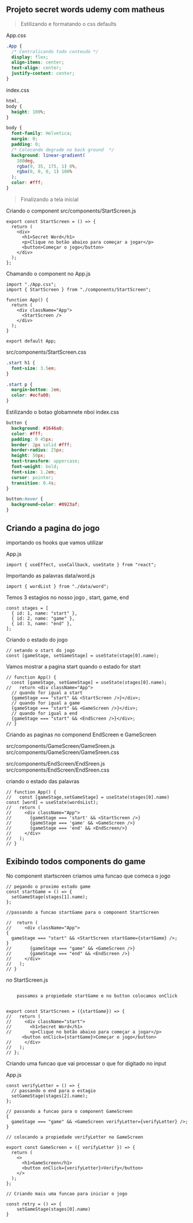 ## Projeto secret words udemy com matheus

> Estilizando e formatando o css defaults

App.css

```css
.App {
  /* Centralicando todo conteudo */
  display: flex;
  align-items: center;
  text-align: center;
  justify-content: center;
}
```

index.css

```css
html,
body {
  height: 100%;
}

body {
  font-family: Helvetica;
  margin: 0;
  padding: 0;
  /* Colocando degrade no back ground  */
  background: linear-gradient(
    180deg,
    rgba(9, 35, 175, 1) 0%,
    rgba(0, 0, 0, 1) 100%
  );
  color: #fff;
}
```

> Finalizando a tela inicial

Criando o component
src/components/StartScreen.js

```tsx
export const StartScreen = () => {
  return (
    <div>
      <h1>Secret Word</h1>
      <p>Clique no botão abaixo para começar a jogar</p>
      <button>Começar o jogo</button>
    </div>
  );
};
```

Chamando o component no App.js

```tsx
import "./App.css";
import { StartScreen } from "./components/StartScreen";

function App() {
  return (
    <div className="App">
      <StartScreen />
    </div>
  );
}

export default App;
```

src/components/StartScreen.css

```css
.start h1 {
  font-size: 3.5em;
}

.start p {
  margin-bottom: 2em;
  color: #ecfa00;
}
```

Estilizando o botao globamnete nboi index.css

```css
button {
  background: #1646a0;
  color: #fff;
  padding: 0 45px;
  border: 2px solid #fff;
  border-radius: 25px;
  height: 50px;
  text-transform: uppercase;
  font-weight: bold;
  font-size: 1.2em;
  cursor: pointer;
  transition: 0.4s;
}

button:hover {
  background-color: #0923af;
}
```

## Criando a pagina do jogo

importando os hooks que vamos utilizar

App.js

```tsx
import { useEffect, useCallback, useState } from "react";
```

Importando as palavras data/word.js

```tsx
import { wordList } from "./data/word";
```

Temos 3 estagios no nosso jogo , start, game, end

```tsx
const stages = [
  { id: 1, name: "start" },
  { id: 2, name: "game" },
  { id: 3, name: "end" },
];
```

Criando o estado do jogo

```tsx
// setando o start do jogo
const [gameStage, setGameStage] = useState(stage[0].name);
```

Vamos mostrar a pagina start quando o estado for start

```tsx
// function App() {
  const [gameStage, setGameStage] = useState(stages[0].name);
//   return <div className="App">
  // quando for igual a start
  {gameStage === "start" && <StartScreen />}</div>;
  // quando for igual a game
  {gameStage === "start" && <GameScreen />}</div>;
  // quando for igual a end
  {gameStage === "start" && <EndScreen />}</div>;
// }
```

Criando as paginas no componend EndScreen e GameScreen

src/components/GameScreen/GameSreen.js
src/components/GameScreen/GameSreen.css

src/components/EndScreen/EndSreen.js
src/components/EndScreen/EndSreen.css

criando o estado das palavras

```tsx
// function App() {
//   const [gameStage,setGameStage] = useState(stages[0].name)
const [word] = useState(wordsList);
//   return (
//     <div className="App">
//       {gameStage === 'start' && <StartScreen />}
//       {gameStage === 'game' && <GameScreen />}
//       {gameStage === 'end' && <EndScreen/>}
//     </div>
//   );
// }
```

## Exibindo todos components do game

No component startscreen
criamos uma funcao que comeca o jogo

```tsx
// pegando o proximo estado game
const startGame = () => {
  setGameStage(stages[1].name);
};

//passando a funcao startGame para o component StartScreen

//  return (
//     <div className="App">
{
  gameStage === "start" && <StartScreen startGame={startGame} />;
}
//       {gameStage === "game" && <GameScreen />}
//       {gameStage === "end" && <EndScreen />}
//     </div>
//   );
// }
```

no StartScreen.js

```tsx

    passamos a propiedade startGame e no button colocamos onClick


export const StartScreen = ({startGame}) => {
//   return (
//     <div className="start">
//       <h1>Secret Word</h1>
//       <p>Clique no botão abaixo para começar a jogar</p>
      <button onClick={startGame}>Começar o jogo</button>
//     </div>
//   );
// };

```

Criando uma funcao que vai processar o que for digitado no input

App.js

```tsx
const verifyLetter = () => {
  // passando o end para o estagio
  setGameStage(stages[2].name);
};

// passando a funcao para o component GameScreen
{
  gameStage === "game" && <GameScreen verifyLetter={verifyLetter} />;
}

// colocando a propiedade verifyLetter no GameScreen

export const GameScreen = ({ verifyLetter }) => {
  return (
    <>
      <h1>GameScreen</h1>
      <button onClick={verifyLetter}>Verify</button>
    </>
  );
};

// Criando mais uma funcao para iniciar o jogo 

const retry = () => {
    setGameStage(stages[0].name)
}
```
